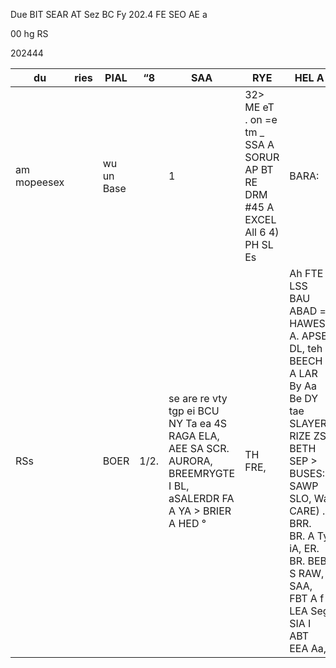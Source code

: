 Due BIT SEAR AT Sez BC Fy 202.4 FE SEO AE a

00 hg RS

202444

du| ries| PIAL| “8| SAA| RYE| HEL A  
---|---|---|---|---|---|---  
| am mopeesex || wu un Base| | 1| 32> ME eT . on =e tm _ SSA A SORUR AP BT RE DRM #45 A EXCEL All 6 4) PH SL Es| BARA:| =. NAME TIDET SERIA BO AA, WARP. RGGEAE. BO DTS ASAE, FEAL AA. Sh. ATES BAR Ra TR A fa, ACN EARN MAE 38 FAA GE. GLH EE SM al/S HE. Wak PUG RMAAA, SAAR FTIRVEIBA, RENEE ALT HI 5 2 A BRE A TRAE, HS  
| RSs || BOER| 1/2.| se are re vty tgp ei BCU NY Ta ea 4S RAGA ELA, AEE SA SCR. AURORA, BREEMRYGTE I BL, aSALERDR FA A YA > BRIER A HED °| TH FRE,| Ah FTE LSS BAU ABAD =. HAWES A. APSE DL, teh BEECH A LAR By Aa Be DY tae SLAYER, RIZE ZS BETH SEP > BUSES: SAWP SLO, Wa CARE) . BRR. BR. A Ty iA, ER. BR. BEB S RAW, SAA, FBT A f LEA Seg SIA I ABT EEA Aa, | ARB He Behe an FEE. Dh Hee an udbioed PEL ARCP ABT, A FILA HA LH BURA A, RMR. MUAH iEH A Al. =. AAR IMKA. AD RATS DRE LAE FBLA D, ithe BWSR GRA ABS AEB JfE, APPEL MAHI AA, Tal PPL AS TTA AA, AE IEE AcwIL Obes (ote bb 0 BNR ok beaebae e



